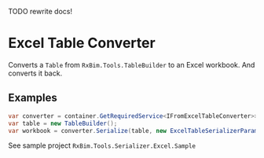 ﻿TODO rewrite docs!

# Excel Table Converter
Converts a `Table` from `RxBim.Tools.TableBuilder` to an Excel workbook. And converts it back.
## Examples
```c#
var converter = container.GetRequiredService<IFromExcelTableConverter>>();
var table = new TableBuilder();
var workbook = converter.Serialize(table, new ExcelTableSerializerParameters());
```
See sample project `RxBim.Tools.Serializer.Excel.Sample`